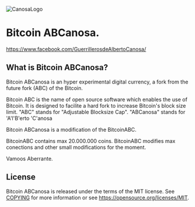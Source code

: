 
![CanosaLogo](https://scontent-mad1-1.xx.fbcdn.net/v/t1.0-9/20294564_1500940859965269_6890236649147137717_n.png?oh=7e7c2eb5cf163d9139d08383b6b8b1e1&oe=59EE6DCC)

Bitcoin ABCanosa.
===========

https://www.facebook.com/GuerrillerosdeAlbertoCanosa/

What is Bitcoin ABCanosa?
----------------

Bitcoin ABCanosa is an hyper experimental digital currency, a fork from the future fork (ABC) of the Bitcoin.

Bitcoin ABC is the name of open source software which enables the use of Bitcoin.
It is designed to facilite a hard fork to increase Bitcoin's block size limit.
"ABC" stands for "Adjustable Blocksize Cap".
"ABCanosa" stands for 'A'l'B'erto 'C'anosa

Bitcoin ABCanosa is a modification of the BitcoinABC.

BitcoinABC contains max 20.000.000 coins.
BitcoinABC modifies max conections and other small modifications for the moment.

Vamoos Aberrante.

License
-------

Bitcoin ABCanosa is released under the terms of the MIT license. See [COPYING](COPYING) for more
information or see https://opensource.org/licenses/MIT.
